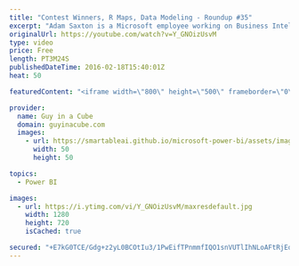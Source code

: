 ```yaml
---
title: "Contest Winners, R Maps, Data Modeling - Roundup #35"
excerpt: "Adam Saxton is a Microsoft employee working on Business Intelligence products.  The Power BI report contest winners were announced! Get a quick start with R Map visualizations. A look at how to get started with SQL 2016. And, some data modeling tips.  Meet the Winners of the Best Report Contest https://powerbi.microsoft.com/en-us/blog/meet-the-winners-of-the-best-report-contest/"
originalUrl: https://youtube.com/watch?v=Y_GNOizUsvM
type: video
price: Free
length: PT3M24S
publishedDateTime: 2016-02-18T15:40:01Z
heat: 50

featuredContent: "<iframe width=\"800\" height=\"500\" frameborder=\"0\" src=\"https://www.youtube.com/embed/Y_GNOizUsvM\" allow=\"accelerometer; autoplay; encrypted-media; gyroscope; picture-in-picture\" allowfullscreen></iframe>"

provider:
  name: Guy in a Cube
  domain: guyinacube.com
  images:
    - url: https://smartableai.github.io/microsoft-power-bi/assets/images/organizations/guyinacube.com-50x50.jpg
      width: 50
      height: 50

topics:
  - Power BI

images:
  - url: https://i.ytimg.com/vi/Y_GNOizUsvM/maxresdefault.jpg
    width: 1280
    height: 720
    isCached: true

secured: "+E7kG0TCE/Gdg+z2yL0BCOtIu3/1PwEifTPnmmfIQO1snVUTlIhNLoAFtRjEqXFkR5CLnamBS36kqH/sRYRDkib1zuNs+XQeQS4oCj4sU/hIeF7znm08FVVN2OQ1RnChiR873c2H1Ic46c0W/5Wo/0mGoD9BRyIUYoliUzILNBYXPGHXmIeB2wDEOkITa0Wm81un9sqCxq4/VAPlHaR7+98lXxmf9xhvVVOkFX/p0XdV2pXFKUPgPfYqsrJOttxfFipssur5FM1FF4Mw3j0XbG/KvP3GnnHvKPie198Yhbjy5e8kv9J1OSIydt/WF56gOeBuvmFHRcsxMnZBJ6etR443ggB6B+qLdQc/qF1toYqXP7PcL7X57FtCIwvjzFIOaJ8tL/dB5HtXKTb/gD970n1UdGgOw91lpL4X6exhuEc=;3aFPPQrK64Ys6z2ckovRqA=="
---
```


